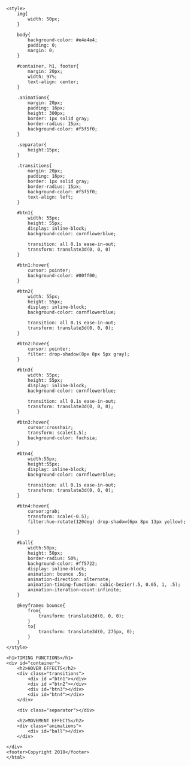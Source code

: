 <html lang="en">

<head>
    <title>Week 2 Lab</title>

    <style>
        img{
            width: 50px;
        }

        body{
            background-color: #e4e4e4;
            padding: 0;
            margin: 0;
        }

        #container, h1, footer{
            margin: 20px;
            width: 97%;
            text-align: center;
        }

        .animations{
            margin: 20px;
            padding: 16px;
            height: 300px;
            border: 1px solid gray;
            border-radius: 15px;
            background-color: #f5f5f0;
        }

        .separator{
            height:15px;
        }

        .transitions{
            margin: 20px;
            padding: 16px;
            border: 1px solid gray;
            border-radius: 15px;
            background-color: #f5f5f0;
            text-align: left;
        }

        #btn1{
            width: 55px;
            height: 55px;
            display: inline-block;
            background-color: cornflowerblue;

            transition: all 0.1s ease-in-out;
            transform: translate3d(0, 0, 0)
        }

        #btn1:hover{
            cursor: pointer;
            background-color: #00ff00;
        }

        #btn2{
            width: 55px;
            height: 55px;
            display: inline-block;
            background-color: cornflowerblue;

            transition: all 0.1s ease-in-out;
            transform: translate3d(0, 0, 0);
        }

        #btn2:hover{
            cursor: pointer;
            filter: drop-shadow(8px 8px 5px gray);
        }

        #btn3{
            width: 55px;
            height: 55px;
            display: inline-block;
            background-color: cornflowerblue;

            transition: all 0.1s ease-in-out;
            transform: translate3d(0, 0, 0);
        }

        #btn3:hover{
            cursor:crosshair;
            transform: scale(1.5);
            background-color: fuchsia;
        }

        #btn4{
            width:55px;
            height:55px;
            display: inline-block;
            background-color: cornflowerblue;

            transition: all 0.1s ease-in-out;
            transform: translate3d(0, 0, 0);
        }

        #btn4:hover{
            cursor:grab;
            transform: scale(-0.5);
            filter:hue-rotate(120deg) drop-shadow(6px 8px 13px yellow);
            
        }

        #ball{
            width:50px;
            height: 50px;
            border-radius: 50%;
            background-color: #ff5722;
            display: inline-block;
            animation: bounce .5s;
            animation-direction: alternate;
            animation-timing-function: cubic-bezier(.5, 0.05, 1, .5);
            animation-iteration-count:infinite;
        }

        @keyframes bounce{
            from{
                transform: translate3d(0, 0, 0);
            }
            to{
                transform: translate3d(0, 275px, 0);
            }
        }
    </style>

</head>

<body>

    <h1>TIMING FUNCTIONS</h1>
    <div id="container">
        <h2>HOVER EFFECTS</h2>
        <div class="transitions">
            <div id ="btn1"></div>
            <div id ="btn2"></div>
            <div id="btn3"></div>
            <div id="btn4"></div>
        </div>

        <div class="separator"></div>

        <h2>MOVEMENT EFFECTS</h2>
        <div class="animations">
            <div id="ball"></div>
        </div>

    </div>
    <footer>Copyright 2018</footer>
    </html>

